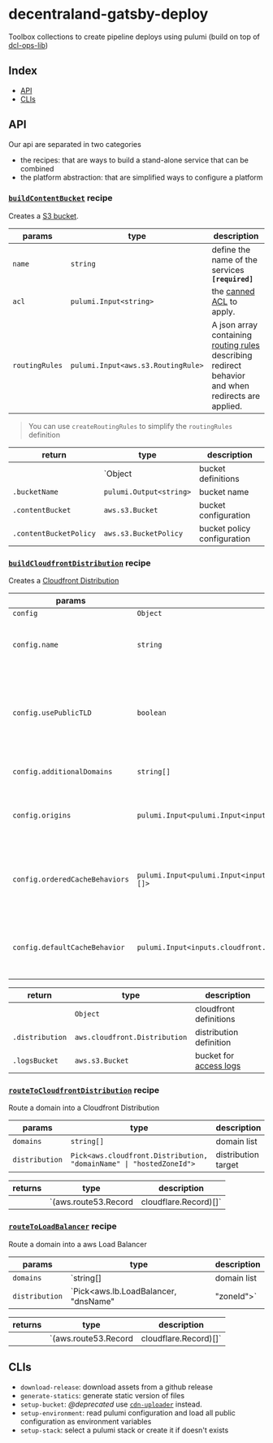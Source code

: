 # decentraland-gatsby-deploy

Toolbox collections to create pipeline deploys using pulumi (build on top of [dcl-ops-lib](https://www.npmjs.com/package/dcl-ops-lib))

## Index

- [API](#api)
- [CLIs](#clis)

## API

Our api are separated in two categories

- the recipes: that are ways to build a stand-alone service that can be combined
- the platform abstraction: that are simplified ways to configure a platform

### [`buildContentBucket`](./src/recipes/buildContentBucket.ts) recipe

Creates a [S3 bucket](https://aws.amazon.com/s3/).

| params         | type                               | description |
|----------------|------------------------------------|-------------|
| `name`         | `string`                           | define the name of the services **`[required]`** |
| `acl`          | `pulumi.Input<string>`             | the [canned ACL](https://docs.aws.amazon.com/AmazonS3/latest/dev/acl-overview.html#canned-acl) to apply.  |
| `routingRules` | `pulumi.Input<aws.s3.RoutingRule>` | A json array containing [routing rules](https://docs.aws.amazon.com/AWSCloudFormation/latest/UserGuide/aws-properties-s3-websiteconfiguration-routingrules.html) describing redirect behavior and when redirects are applied. |

> You can use `createRoutingRules` to simplify the `routingRules` definition

| return                 | type                    | description                 |
|------------------------|-------------------------|-----------------------------|
|                        | `Object                 | bucket definitions          |
| `.bucketName`          | `pulumi.Output<string>` | bucket name                 |
| `.contentBucket`       | `aws.s3.Bucket`         | bucket configuration        |
| `.contentBucketPolicy` | `aws.s3.BucketPolicy`   | bucket policy configuration |

### [`buildCloudfrontDistribution`](./src/recipes/buildCloudfrontDistribution.ts) recipe

Creates a [Cloudfront Distribution](https://aws.amazon.com/cloudfront/)

| params                     | type       | description |
|----------------------------|------------|-------------|
| `config`                   | `Object`   |             |
| `config.name`              | `string`   | define the name of the services **`[required]`**                        |
| `config.usePublicTLD`      | `boolean`  | defines is the distribution will response to request for the public tld |
| `config.additionalDomains` | `string[]` | defines the list of domains                                             |
| `config.origins` | `pulumi.Input<pulumi.Input<inputs.cloudfront.DistributionOrigin>[]>;` | one or more [origins](https://docs.aws.amazon.com/cloudfront/latest/APIReference/API_Origin.html) for this distribution. |
| `config.orderedCacheBehaviors` | `pulumi.Input<pulumi.Input<inputs.cloudfront.DistributionOrderedCacheBehavior>[]>` | an ordered list of cache behaviors resource for this distribution. |
| `config.defaultCacheBehavior` | `pulumi.Input<inputs.cloudfront.DistributionDefaultCacheBehavior>` | the default cache behavior for this distribution **`[required]`** |

| return          | type                          | description                  |
|-----------------|-------------------------------|------------------------------|
|                 | `Object`                      | cloudfront definitions       |
| `.distribution` | `aws.cloudfront.Distribution` | distribution definition      |
| `.logsBucket`   | `aws.s3.Bucket`               | bucket for [access logs](https://docs.aws.amazon.com/AmazonCloudFront/latest/DeveloperGuide/AccessLogs.html)  |

### [`routeToCloudfrontDistribution`](./src/recipes/buildCloudfrontDistribution.ts) recipe

Route a domain into a Cloudfront Distribution

| params          | type                                                                | description         |
|-----------------|---------------------------------------------------------------------|---------------------|
| `domains`       | `string[]`                                                          | domain list         |
| `distribution`  | `Pick<aws.cloudfront.Distribution, "domainName" \| "hostedZoneId">` | distribution target |

| returns  | type                                         | description             |
|----------|----------------------------------------------|-------------------------|
|          | `(aws.route53.Record | cloudflare.Record)[]` | list of records created |

### [`routeToLoadBalancer`](./src/recipes/buildCloudfrontDistribution.ts) recipe

Route a domain into a aws Load Balancer

| params          | type                                              | description          |
|-----------------|---------------------------------------------------|----------------------|
| `domains`       | `string[]                                         | domain list          |
| `distribution`  | `Pick<aws.lb.LoadBalancer, "dnsName" | "zoneId">` | load balancer target |

| returns  | type                                         | description             |
|----------|----------------------------------------------|-------------------------|
|          | `(aws.route53.Record | cloudflare.Record)[]` | list of records created |

## CLIs

- `download-release`: download assets from a github release
- `generate-statics`: generate static version of files
- `setup-bucket`: *@deprecated* use [`cdn-uploader`](https://github.com/decentraland/cdn-uploader) instead.
- `setup-environment`: read pulumi configuration and load all public configuration as environment variables
- `setup-stack`: select a pulumi stack or create it if doesn't exists

